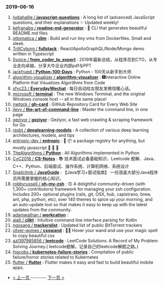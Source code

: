 ### 2019-06-16 
1. [lydiahallie / **javascript-questions**](https://github.com/lydiahallie/javascript-questions) : A long list of (advanced) JavaScript questions, and their explanations ✨ Updated weekly!
1. [kefranabg / **readme-md-generator**](https://github.com/kefranabg/readme-md-generator) : 📄 CLI that generates beautiful README.md files
1. [ottomatica / **slim**](https://github.com/ottomatica/slim) : Build and run tiny vms from Dockerfiles. Small and sleek.
1. [TrillCyborg / **fullstack**](https://github.com/TrillCyborg/fullstack) : React/ApolloGraphQL/Node/Mongo demo written in Typescript
1. [0voice / **from_coder_to_expert**](https://github.com/0voice/from_coder_to_expert) : 2019年最新总结，从程序员到CTO，从专业走向卓越，分享大牛企业内部pdf与PPT
1. [jackfrued / **Python-100-Days**](https://github.com/jackfrued/Python-100-Days) : Python - 100天从新手到大师
1. [algorithm-visualizer / **algorithm-visualizer**](https://github.com/algorithm-visualizer/algorithm-visualizer) : 🎆Interactive Online Platform that Visualizes Algorithms from Code
1. [sfyc23 / **EverydayWechat**](https://github.com/sfyc23/EverydayWechat) : 每日自动给女朋友发微信暖心话。
1. [microsoft / **terminal**](https://github.com/microsoft/terminal) : The new Windows Terminal, and the original Windows console host -- all in the same place!
1. [nwtgck / **gh-card**](https://github.com/nwtgck/gh-card) : GitHub Repository Card for Every Web Site
1. [jlevy / **the-art-of-command-line**](https://github.com/jlevy/the-art-of-command-line) : Master the command line, in one page
1. [geziyor / **geziyor**](https://github.com/geziyor/geziyor) : Geziyor, a fast web crawling & scraping framework for Go
1. [rasbt / **deeplearning-models**](https://github.com/rasbt/deeplearning-models) : A collection of various deep learning architectures, models, and tips
1. [entropic-dev / **entropic**](https://github.com/entropic-dev/entropic) : 🦝 📦 a package registry for anything, but mostly javascript 🦝 🦝 🦝
1. [TheAlgorithms / **Python**](https://github.com/TheAlgorithms/Python) : All Algorithms implemented in Python
1. [CyC2018 / **CS-Notes**](https://github.com/CyC2018/CS-Notes) : 📚 技术面试必备基础知识、Leetcode 题解、Java、C++、Python、后端面试、操作系统、计算机网络、系统设计
1. [Snailclimb / **JavaGuide**](https://github.com/Snailclimb/JavaGuide) : 【Java学习+面试指南】 一份涵盖大部分Java程序员所需要掌握的核心知识。
1. [robbyrussell / **oh-my-zsh**](https://github.com/robbyrussell/oh-my-zsh) : 🙃 A delightful community-driven (with 1,300+ contributors) framework for managing your zsh configuration. Includes 200+ optional plugins (rails, git, OSX, hub, capistrano, brew, ant, php, python, etc), over 140 themes to spice up your morning, and an auto-update tool so that makes it easy to keep up with the latest updates from the community.
1. [adamwathan / **workcation**](https://github.com/adamwathan/workcation) : 
1. [ajalt / **clikt**](https://github.com/ajalt/clikt) : Intuitive command line interface parsing for Kotlin
1. [ngosang / **trackerslist**](https://github.com/ngosang/trackerslist) : Updated list of public BitTorrent trackers
1. [oliver-gomes / **csswand**](https://github.com/oliver-gomes/csswand) : 🎨✨ Hover your wand and use your magic spell to copy beautiful css
1. [azl397985856 / **leetcode**](https://github.com/azl397985856/leetcode) : LeetCode Solutions: A Record of My Problem Solving Journey.( leetcode题解，记录自己的leetcode解题之路。)
1. [hjacobs / **kubernetes-failure-stories**](https://github.com/hjacobs/kubernetes-failure-stories) : Compilation of public failure/horror stories related to Kubernetes
1. [flutter / **flutter**](https://github.com/flutter/flutter) : Flutter makes it easy and fast to build beautiful mobile apps. 

- [ < 上一页 ](https://github.com/able8/github-trending-daily-record/blob/master/2019-06-15.md) -------- [ 下一页 > ](https://github.com/able8/github-trending-daily-record/blob/master/2019-06-17.md)